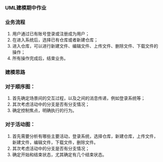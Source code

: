 ### UML建模期中作业
### 业务流程	
1.	用户通过已有账号登录或注册成为用户；
2.	在进入系统后，选择已有仓库或者新建仓库；
3.	进入仓库，可以进行新建文件、编辑文件、上传文件、删除文件、下载文件的操作；
4.	所有操作完成后，结束业务。

### 建模思路	
### 对于顺序图：
1.	首先确定场景间的交互过程，以及之间的消息传递，例如登录系统等；
2.	其次考虑活动中的分支是否有分支情况；
3.	确定控制焦点，明确执行的行为。
### 对于活动图：
1.	首先需要分析有哪些主要活动，登录系统，选择仓库，新建仓库，上传文件，新建文件，编辑文件，下载文件，删除文件。
2.	其次考虑活动中的分支是否有分支情况；
3.	确定开始和结束状态，尤其确定有几个结束状态。
